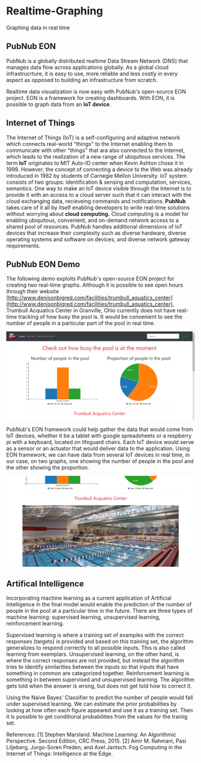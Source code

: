 # Realtime-Graphing
Graphing data in real time
## PubNub EON
PubNub is a globally distributed realtime Data Stream Network (DNS) that manages data flow across applications globally. As a global cloud infrastrucrture, it is easy to use, more reliable and less costly in every aspect as opposed to building an infrastructure from scratch. 

Realtime data visualization is now easy with PubNub's open-source EON project. EON is a framework for creating dashboards. With EON, it is possible to graph data from an **IoT device**. 
## Internet of Things 
The Internet of Things (IoT) is a self-configuring and adaptive network which connects real-world "things" to the Internet enabling them to communicate with other "things" that ara also connected to the Internet, which leads to the realization of a new range of ubiquitous services.
The term **IoT** originates to MIT Auto-ID center when Kevin Ashton chose it in 1999. However, the concept of connecting a device to the Web was already introduced in 1982 by students of Carnegie Mellon University. IoT system consists of two groups: identification & sensing and computation, services, semantics. One way to make an IoT device visible through the Internet is to provide it with an access to a cloud server such that it can interact with the cloud exchanging data, recieveing commands and notifications. **PubNub** takes care of it all by itself enabling developers to write real-time solutions without worrying about **cloud computing.** Cloud computing is a model for enabling ubiquitous, convenient, and on-demand network access to a shared pool of resources. PubNub handles additional dimensions of IoT devices that increase their complexity such as diverse hardware, diverse operating systems and software on devices, and diverse network gateway requirements.

## PubNub EON Demo
The following demo exploits PubNub's open-source EON project for creating two real-time graphs. Although it is possible to see open hours through their website [http://www.denisonbigred.com/facilities/trumbull_aquatics_center](http://www.denisonbigred.com/facilities/trumbull_aquatics_center), Trumbull Acquatics Center in Granville, Ohio currently does not have real-time tracking of how busy the pool is. It would be convenient to see the number of people in a particular part of the pool in real time. 

![](logo/1.PNG)

PubNub's EON framework could help gather the data that would come from IoT devices, whether it be a tablet with google spreadsheets or a respberry pi with a keyboard, located on lifeguard chairs. Each IoT device would serve as a sensor or an actuator that would deliver data to the application. Using EON framework, we can have data from several IoT devices in real time, in our case, on two graphs, one showing the number of people in the pool and the other showing the proportion. 

![](logo/2.PNG)

## Artifical Intelligence
Incorporating machine learning as a current application of Artificial Intelligence in the final model would enable the prediction of the number of people in the pool at a particular time in the future. There are three types of machine learning: supervised learning, unsupervised learning, reinforcement learning. 

Supervised learning is where a training set of examples with the correct responses (targets) is provided and based on this training set, the algorithm generalizes to respond correctly to all possible inputs. This is also called learning from exemplars. 
Unsupervised learning, on the other hand, is where the correct responses are not provided, but instead the algorithm tries to identify similarities between the inputs so that inputs that have something in common are categorized together.
Reinforcement learning is something in between supervised and unsupervised learning. The algorithm gets told when the answer is wrong, but does not get told how to correct it.

Using the Naive Bayes' Classifier to predict the number of people would fall under supervised learning. We can estimate the prior probabilities by looking at how often each figure appeared and use it as a training set. Then it is possible to get conditional probabilities from the values for the trainig set.

References:
\[1\] Stephen Marsland. Machine Learning: An Algorithmic Perspective. Second Edition, CRC Press, 2015.
\[2\] Amir M. Rahmani, Pasi Liljeberg, Jurgo-Soren Preden, and Axel Jantsch. Fog Computing in the Internet of Things: Intelligence at the Edge. 
